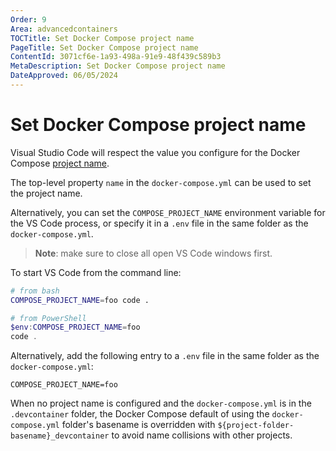 ```yaml
---
Order: 9
Area: advancedcontainers
TOCTitle: Set Docker Compose project name
PageTitle: Set Docker Compose project name
ContentId: 3071cf6e-1a93-498a-91e9-48f439c589b3
MetaDescription: Set Docker Compose project name
DateApproved: 06/05/2024
---
```

# Set Docker Compose project name

Visual Studio Code will respect the value you configure for the Docker Compose [project name](https://docs.docker.com/compose/project-name/).

The top-level property `name` in the `docker-compose.yml` can be used to set the project name.

Alternatively, you can set the `COMPOSE_PROJECT_NAME` environment variable for the VS Code process, or specify it in a `.env` file in the same folder as the `docker-compose.yml`.

> **Note**: make sure to close all open VS Code windows first.

To start VS Code from the command line:

```bash
# from bash
COMPOSE_PROJECT_NAME=foo code .
```

```PowerShell
# from PowerShell
$env:COMPOSE_PROJECT_NAME=foo
code .
```

Alternatively, add the following entry to a `.env` file in the same folder as the `docker-compose.yml`:

```
COMPOSE_PROJECT_NAME=foo
```

When no project name is configured and the `docker-compose.yml` is in the `.devcontainer` folder, the Docker Compose default of using the `docker-compose.yml` folder's basename is overridden with `${project-folder-basename}_devcontainer` to avoid name collisions with other projects.
